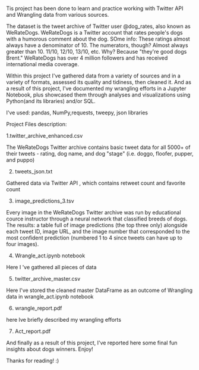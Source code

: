 # 
Tis project has been done to learn and practice working with Twitter API and Wrangling data from various sources.

The dataset is the tweet archive of Twitter user @dog_rates, also known as WeRateDogs. WeRateDogs is a Twitter account that rates people's dogs with a humorous comment about the dog. 
SOme info: These ratings almost always have a denominator of 10. The numerators, though? Almost always greater than 10. 11/10, 12/10, 13/10, etc. Why? Because "they're good dogs Brent." WeRateDogs has over 4 million followers and has received international media coverage.

Within this project I've gathered data from a variety of sources and in a variety of formats, assessed its quality and tidiness, then cleaned it. 
And as a result of this project, I've documented my wrangling efforts in a Jupyter Notebook, plus showcased them through analyses and visualizations using Python(and its libraries) and/or SQL.

I've used: pandas, NumPy,requests, tweepy, json libraries

Project Files description:

1.twitter_archive_enhanced.csv

The WeRateDogs Twitter archive contains basic tweet data for all 5000+ of their tweets -  rating, dog name, and dog "stage" (i.e. doggo, floofer, pupper, and puppo)

2. tweets_json.txt

Gathered data via Twitter API , which contains retweet count and favorite count 

3. image_predictions_3.tsv

Every image in the WeRateDogs Twitter archive was run by educational cource instructor through a neural network that classified breeds of dogs. The results: a table full of image predictions (the top three only) alongside each tweet ID, image URL, and the image number that corresponded to the most confident prediction (numbered 1 to 4 since tweets can have up to four images).

4. Wrangle_act.ipynb notebook

Here I 've gathered all pieces of data 

5. twitter_archive_master.csv

Here I've stored the cleaned master DataFrame as an outcome of Wrangling data in wrangle_act.ipynb notebook

6. wrangle_report.pdf 

here Ive briefly described my wrangling efforts

7. Act_report.pdf

And finally as a result of this project, I've reported here some final fun insights about dogs winners. Enjoy!

Thanks for reading! :)
